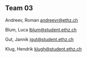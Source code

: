 
## Team 03

Andreev, Roman <andreevr@ethz.ch>

Blum, Luca <lblum@student.ethz.ch>

Gut, Jannik <jgut@student.ethz.ch>

Klug, Hendrik <klugh@student.ethz.ch>
